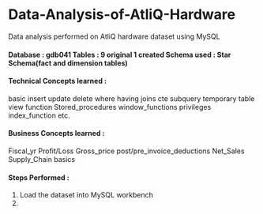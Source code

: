# Data-Analysis-of-AtliQ-Hardware
Data analysis performed on AtliQ hardware dataset using MySQL

#### Database : gdb041  Tables : 9 original 1 created   Schema used : Star Schema(fact and dimension tables)
#### Technical Concepts learned : 
basic insert update delete where having joins cte subquery temporary table view function Stored_procedures window_functions privileges index_function etc.
#### Business Concepts learned :
Fiscal_yr Profit/Loss Gross_price post/pre_invoice_deductions Net_Sales Supply_Chain basics 

#### Steps Performed :
1. Load the dataset into MySQL workbench 
2. 
